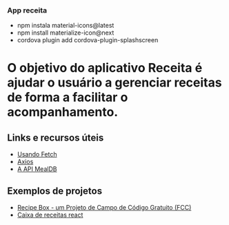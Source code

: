 ### App receita

- npm instala material-icons@latest
- npm install materialize-icon@next
- cordova plugin add cordova-plugin-splashscreen
 
# O objetivo do aplicativo Receita é ajudar o usuário a gerenciar receitas de forma a facilitar o acompanhamento.

## **Links e recursos úteis**

- [Usando Fetch](https://developer.mozilla.org/en-US/docs/Web/API/Fetch_API/Using_Fetch)
- [Axios](https://www.npmjs.com/package/axios)
- [A API MealDB](https://www.themealdb.com/api.php)

## **Exemplos de projetos**

- [Recipe Box - um Projeto de Campo de Código Gratuito (FCC)](https://codepen.io/eddyerburgh/pen/xVeJvB)
- [Caixa de receitas react](https://codepen.io/inkblotty/pen/oxWRme)
